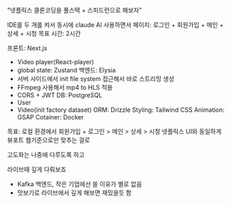 "넷플릭스 클론코딩을 풀스택 + 스피드런으로 해보자"

IDE를 두 개를 켜서 동시에 claude AI 사용하면서
페이지: 로그인 + 회원가입 + 메인 + 상세 + 시청
목표 시간: 2시간

프론트: Next.js
- Video player(React-player)
- global state: Zustand
백엔드: Elysia
- 서버 사이드에서 init file system 접근해서 바로 스트리밍 생성
- FFmpeg 사용해서 mp4 to HLS 적용
- CORS + JWT
DB: PostgreSQL
- User
- Video(init factory dataset)
ORM: Drizzle
Styling: Tailwind CSS
Animation: GSAP
Cotainer: Docker

목표: 로컬 환경에서 회원가입 + 로그인 > 메인 > 상세 > 시청 
넷플릭스 UI와 동일하게 뷰포트 웹기준으로만 맞추는 걸로

고도화는 나중에 다루도록 하고

라이브때 깊게 다뤄보죠
- Kafka 백엔드, 작은 기업에선 쓸 이유가 별로 없음
- 맛보기로 라이브에서 깊게 해보면 재밌을듯 함